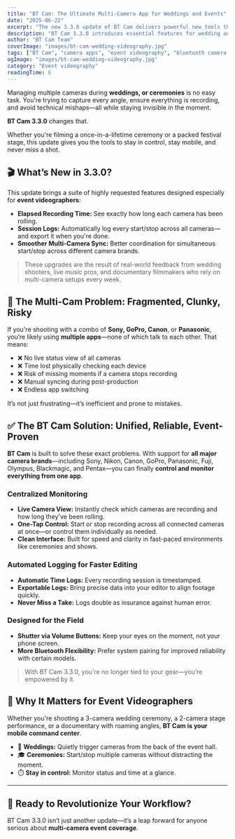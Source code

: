 ```yaml
---
title: "BT Cam: The Ultimate Multi-Camera App for Weddings and Events"
date: "2025-06-22"
excerpt: "The new 3.3.0 update of BT Cam delivers powerful new tools that change how event videographers handle multi-camera shoots—whether at weddings and ceremonies."
description: "BT Cam 3.3.0 introduces essential features for wedding and event videographers: recording logs, real-time sync, Bluetooth volume shutter, and more. Discover how it transforms your multi-camera workflow."
author: "BT Cam Team"
coverImage: "images/bt-cam-wedding-videography.jpg"
tags: ["BT Cam", "camera apps", "event videography", "bluetooth camera control", "DSLR remote app", "wedding", "ceremony"]
ogImage: "images/bt-cam-wedding-videography.jpg"
category: "Event videography"
readingTime: 6
---
```


Managing multiple cameras during **weddings, or ceremonies** is no easy task. You’re trying to capture every angle, ensure everything is recording, and avoid technical mishaps—all while staying invisible in the moment.

**BT Cam 3.3.0** changes that.

Whether you're filming a once-in-a-lifetime ceremony or a packed festival stage, this update gives you the tools to stay in control, stay mobile, and never miss a shot.

## 🎬 What’s New in 3.3.0?

This update brings a suite of highly requested features designed especially for **event videographers**:

* **Elapsed Recording Time:** See exactly how long each camera has been rolling.
* **Session Logs:** Automatically log every start/stop across all cameras—and export it when you're done.
* **Smoother Multi-Camera Sync:** Better coordination for simultaneous start/stop across different camera brands.

> These upgrades are the result of real-world feedback from wedding shooters, live music pros, and documentary filmmakers who rely on multi-camera setups every week.

## 📸 The Multi-Cam Problem: Fragmented, Clunky, Risky

If you're shooting with a combo of **Sony, GoPro, Canon**, or **Panasonic**, you’re likely using **multiple apps**—none of which talk to each other. That means:

* ❌ No live status view of all cameras
* ❌ Time lost physically checking each device
* ❌ Risk of missing moments if a camera stops recording
* ❌ Manual syncing during post-production
* ❌ Endless app switching

It’s not just frustrating—it’s inefficient and prone to mistakes.

## ✅ The BT Cam Solution: Unified, Reliable, Event-Proven

**BT Cam** is built to solve these exact problems. With support for **all major camera brands**—including Sony, Nikon, Canon, GoPro, Panasonic, Fuji, Olympus, Blackmagic, and Pentax—you can finally **control and monitor everything from one app**.

### Centralized Monitoring

* **Live Camera View:** Instantly check which cameras are recording and how long they've been rolling.
* **One-Tap Control:** Start or stop recording across all connected cameras at once—or control them individually as needed.
* **Clean Interface:** Built for speed and clarity in fast-paced environments like ceremonies and shows.

### Automated Logging for Faster Editing

* **Automatic Time Logs:** Every recording session is timestamped.
* **Exportable Logs:** Bring precise data into your editor to align footage quickly.
* **Never Miss a Take:** Logs double as insurance against human error.

### Designed for the Field

* **Shutter via Volume Buttons:** Keep your eyes on the moment, not your phone screen.
* **More Bluetooth Flexibility:** Prefer system pairing for improved reliability with certain models.

> With BT Cam 3.3.0, you're no longer tied to your gear—you’re empowered by it.

## 🎥 Why It Matters for Event Videographers

Whether you're shooting a 3-camera wedding ceremony, a 2-camera stage performance, or a documentary with roaming angles, **BT Cam is your mobile command center**.

* 💒 **Weddings:** Quietly trigger cameras from the back of the event hall.
* 🎓 **Ceremonies:** Start/stop multiple cameras without distracting the moment.
* ⏱️ **Stay in control:** Monitor status and time at a glance.

---

## 🎯 Ready to Revolutionize Your Workflow?

BT Cam 3.3.0 isn’t just another update—it’s a leap forward for anyone serious about **multi-camera event coverage**.